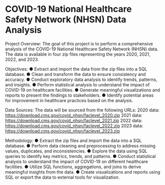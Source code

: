 # COVID-19 National Healthcare Safety Network (NHSN) Data Analysis

Project Overview: 
The goal of this project is to perform a comprehensive analysis of the COVID-19 National Healthcare Safety Network (NHSN) data. The data is available in four zip files representing the years 2020, 2021, 2022, and 2023.

Objectives: 
● Extract and import the data from the zip files into a SQL database. 
● Clean and transform the data to ensure consistency and accuracy. 
● Conduct exploratory data analysis to identify trends, patterns, and insights. 
● Perform statistical analysis to understand the impact of COVID-19 on healthcare facilities. 
● Generate meaningful visualizations and reports to present the findings to stakeholders. 
● Identify potential areas for improvement in healthcare practices based on the analysis. 

Data Sources: The data will be sourced from the following URLs: 
2020 data: https://download.cms.gov/covid_nhsn/faclevel_2020.zip 
2021 data: https://download.cms.gov/covid_nhsn/faclevel_2021.zip 
2022 data: https://download.cms.gov/covid_nhsn/faclevel_2022.zip 
2023 data: https://download.cms.gov/covid_nhsn/faclevel_2023.zip 

Methodology: 
● Extract the zip files and import the data into a SQL database. 
● Perform data cleaning and preprocessing to address missing values, duplicates, and inconsistencies. 
● Explore the data using SQL queries to identify key metrics, trends, and patterns. 
● Conduct statistical analysis to understand the impact of COVID-19 on different healthcare facilities. 
● Utilize SQL functions, aggregations, and joins to derive meaningful insights from the data. 
● Create visualizations and reports using SQL or export the data to external tools for visualization.
